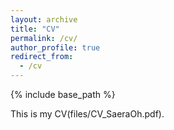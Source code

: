 ```yaml
---
layout: archive
title: "CV"
permalink: /cv/
author_profile: true
redirect_from: 
  - /cv
---
```


{% include base_path %}

This is my CV(files/CV_SaeraOh.pdf).
